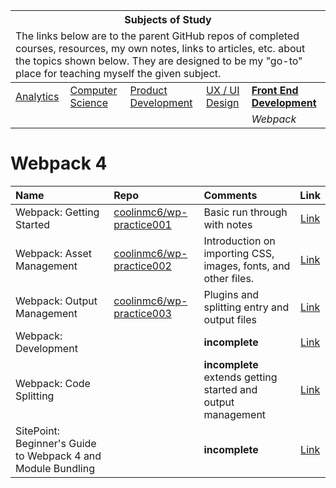 <table>
    <thead>
        <tr>
            <th colspan="5" style="text-align: center;"><strong>Subjects of Study</strong></th>
        </tr>
        <tr>
            <td colspan="5">The links below are to the parent GitHub repos of completed courses, resources, my own notes, links to articles, etc. about the topics shown below. They are designed to be my "go-to" place for teaching myself the given subject.</td>
        </tr>
    </thead>
    <tbody>
        <tr>
            <td><a href="https://github.com/coolinmc6/analytics">Analytics</a></td>
            <td><a href="https://github.com/coolinmc6/CS-concepts">Computer Science</a></td>
            <td><a href="https://github.com/coolinmc6/design-ux-ui#product-design--development">Product Development</a></td>
            <td><a href="https://github.com/coolinmc6/design-ux-ui">UX / UI Design</a></td>
            <td><strong><a href="https://github.com/coolinmc6/front-end-dev">Front End Development</a></strong></td>
        </tr>
        <tr>
            <td></td>
            <td></td>
            <td></td>
            <td></td>
            <td><em>Webpack</em></td>
        </tr>
    </tbody>
</table>

<a name="top"></a>

# Webpack 4

|Name|Repo|Comments|Link|
|:---|:---|:---|:---:|
|Webpack: Getting Started|[coolinmc6/wp-practice001](https://github.com/coolinmc6/wp-practice001)|Basic run through with notes|[Link](https://webpack.js.org/guides/getting-started/)|
|Webpack: Asset Management|[coolinmc6/wp-practice002](https://github.com/coolinmc6/wp-practice002)|Introduction on importing CSS, images, fonts, and other files.|[Link](https://webpack.js.org/guides/asset-management/)|
|Webpack: Output Management|[coolinmc6/wp-practice003](https://github.com/coolinmc6/wp-practice003)|Plugins and splitting entry and output files|[Link](https://webpack.js.org/guides/output-management/)|
|Webpack: Development||**incomplete**|[Link](https://webpack.js.org/guides/development/)|
|Webpack: Code Splitting||**incomplete**<br />extends getting started and output management|[Link](https://webpack.js.org/guides/code-splitting/)|
|SitePoint: Beginner's Guide to Webpack 4 and Module Bundling||**incomplete**|[Link](https://www.sitepoint.com/beginners-guide-webpack-module-bundling/)|